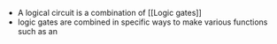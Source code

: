 - A logical circuit is a combination of [[Logic gates]]
- logic gates are combined in specific ways to make various functions such as an